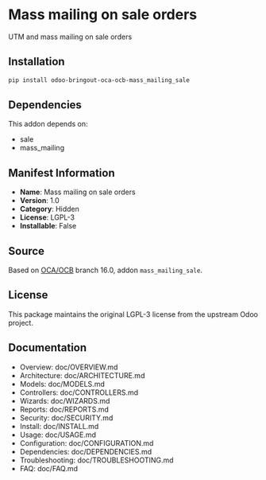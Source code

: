 # Mass mailing on sale orders

UTM and mass mailing on sale orders

## Installation

```bash
pip install odoo-bringout-oca-ocb-mass_mailing_sale
```

## Dependencies

This addon depends on:
- sale
- mass_mailing

## Manifest Information

- **Name**: Mass mailing on sale orders
- **Version**: 1.0
- **Category**: Hidden
- **License**: LGPL-3
- **Installable**: False

## Source

Based on [OCA/OCB](https://github.com/OCA/OCB) branch 16.0, addon `mass_mailing_sale`.

## License

This package maintains the original LGPL-3 license from the upstream Odoo project.

## Documentation

- Overview: doc/OVERVIEW.md
- Architecture: doc/ARCHITECTURE.md
- Models: doc/MODELS.md
- Controllers: doc/CONTROLLERS.md
- Wizards: doc/WIZARDS.md
- Reports: doc/REPORTS.md
- Security: doc/SECURITY.md
- Install: doc/INSTALL.md
- Usage: doc/USAGE.md
- Configuration: doc/CONFIGURATION.md
- Dependencies: doc/DEPENDENCIES.md
- Troubleshooting: doc/TROUBLESHOOTING.md
- FAQ: doc/FAQ.md
